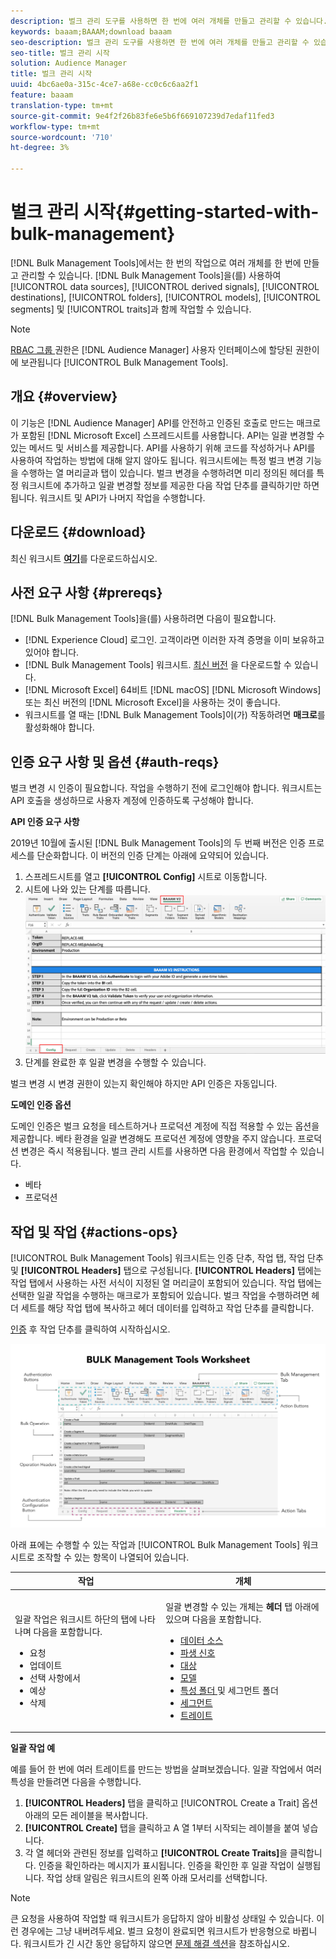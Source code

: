 ```yaml
---
description: 벌크 관리 도구를 사용하면 한 번에 여러 개체를 만들고 관리할 수 있습니다. 벌크 관리 도구를 사용하여 데이터 소스, 파생된 신호, 대상, 폴더, 세그먼트 및 트레이트를 사용할 수 있습니다.
keywords: baaam;BAAAM;download baaam
seo-description: 벌크 관리 도구를 사용하면 한 번에 여러 개체를 만들고 관리할 수 있습니다. 벌크 관리 도구를 사용하여 데이터 소스, 파생된 신호, 대상, 폴더, 세그먼트 및 트레이트를 사용할 수 있습니다.
seo-title: 벌크 관리 시작
solution: Audience Manager
title: 벌크 관리 시작
uuid: 4bc6ae0a-315c-4ce7-a68e-cc0c6c6aa2f1
feature: baaam
translation-type: tm+mt
source-git-commit: 9e4f2f26b83fe6e5b6f669107239d7edaf11fed3
workflow-type: tm+mt
source-wordcount: '710'
ht-degree: 3%

---
```



# 벌크 관리 시작{#getting-started-with-bulk-management}

[!DNL Bulk Management Tools]에서는 한 번의 작업으로 여러 개체를 한 번에 만들고 관리할 수 있습니다. [!DNL Bulk Management Tools]을(를) 사용하여 [!UICONTROL data sources], [!UICONTROL derived signals], [!UICONTROL destinations], [!UICONTROL folders], [!UICONTROL models], [!UICONTROL segments] 및 [!UICONTROL traits]과 함께 작업할 수 있습니다.

<!-- 

c_bulk_start.xml

 -->

>[!NOTE]
>
>[RBAC 그룹 ](../../features/administration/administration-overview.md) 권한은  [!DNL Audience Manager] 사용자 인터페이스에 할당된 권한이 에 보관됩니다 [!UICONTROL Bulk Management Tools].

## 개요 {#overview}

이 기능은 [!DNL Audience Manager] API를 안전하고 인증된 호출로 만드는 매크로가 포함된 [!DNL Microsoft Excel] 스프레드시트를 사용합니다. API는 일괄 변경할 수 있는 메서드 및 서비스를 제공합니다. API를 사용하기 위해 코드를 작성하거나 API를 사용하여 작업하는 방법에 대해 알지 않아도 됩니다. 워크시트에는 특정 벌크 변경 기능을 수행하는 열 머리글과 탭이 있습니다. 벌크 변경을 수행하려면 미리 정의된 헤더를 특정 워크시트에 추가하고 일괄 변경할 정보를 제공한 다음 작업 단추를 클릭하기만 하면 됩니다. 워크시트 및 API가 나머지 작업을 수행합니다.

## 다운로드 {#download}

최신 워크시트 **[여기](assets/BAAAM_V2_20200502.xlsm)**&#x200B;를 다운로드하십시오.

## 사전 요구 사항 {#prereqs}

[!DNL Bulk Management Tools]을(를) 사용하려면 다음이 필요합니다.

* [!DNL Experience Cloud] 로그인. 고객이라면 이러한 자격 증명을 이미 보유하고 있어야 합니다.
* [!DNL Bulk Management Tools] 워크시트. [최신 버전](assets/BAAAM_V2_20200502.xlsm) 을 다운로드할 수 있습니다.
* [!DNL Microsoft Excel] 64비트  [!DNL macOS]   [!DNL Microsoft Windows]또는 최신 버전의 [!DNL Microsoft Excel]을 사용하는 것이 좋습니다.
* 워크시트를 열 때는 [!DNL Bulk Management Tools]이(가) 작동하려면 **매크로**&#x200B;를 활성화해야 합니다.

## 인증 요구 사항 및 옵션 {#auth-reqs}

벌크 변경 시 인증이 필요합니다. 작업을 수행하기 전에 로그인해야 합니다. 워크시트는 API 호출을 생성하므로 사용자 계정에 인증하도록 구성해야 합니다.

**API 인증 요구 사항**

2019년 10월에 출시된 [!DNL Bulk Management Tools]의 두 번째 버전은 인증 프로세스를 단순화합니다. 이 버전의 인증 단계는 아래에 요약되어 있습니다.

1. 스프레드시트를 열고 **[!UICONTROL Config]** 시트로 이동합니다.
2. 시트에 나와 있는 단계를 따릅니다.
   ![](assets/baaam-authentication.png)
3. 단계를 완료한 후 일괄 변경을 수행할 수 있습니다.

벌크 변경 시 변경 권한이 있는지 확인해야 하지만 API 인증은 자동입니다.

**도메인 인증 옵션**

도메인 인증은 벌크 요청을 테스트하거나 프로덕션 계정에 직접 적용할 수 있는 옵션을 제공합니다. 베타 환경을 일괄 변경해도 프로덕션 계정에 영향을 주지 않습니다. 프로덕션 변경은 즉시 적용됩니다. 벌크 관리 시트를 사용하면 다음 환경에서 작업할 수 있습니다.

* 베타
* 프로덕션

## 작업 및 작업 {#actions-ops}

[!UICONTROL Bulk Management Tools] 워크시트는 인증 단추, 작업 탭, 작업 단추 및 **[!UICONTROL Headers]** 탭으로 구성됩니다. **[!UICONTROL Headers]** 탭에는 작업 탭에서 사용하는 사전 서식이 지정된 열 머리글이 포함되어 있습니다. 작업 탭에는 선택한 일괄 작업을 수행하는 매크로가 포함되어 있습니다. 벌크 작업을 수행하려면 헤더 세트를 해당 작업 탭에 복사하고 헤더 데이터를 입력하고 작업 단추를 클릭합니다.

[인증](#auth-reqs) 후 작업 단추를 클릭하여 시작하십시오.

![](assets/baaam-worksheet.png)

아래 표에는 수행할 수 있는 작업과 [!UICONTROL Bulk Management Tools] 워크시트로 조작할 수 있는 항목이 나열되어 있습니다.

<table id="table_B9B3E09B692E42BAA52FB32C18B00709"> 
 <thead> 
  <tr> 
   <th colname="col1" class="entry"> 작업 </th> 
   <th colname="col2" class="entry"> 개체 </th> 
  </tr> 
 </thead>
 <tbody> 
  <tr> 
   <td colname="col1"> <p>일괄 작업은 워크시트 하단의 탭에 나타나며 다음을 포함합니다. </p> <p> 
     <ul id="ul_49F46B9E00C045D29E40258EB7BDCFBB"> 
      <li id="li_193C41EA19EF4D738FBA037D2BF9B05C">요청 </li> 
      <li id="li_5BE2E13D839F4958AAA5C01B7EFC5096">업데이트 </li> 
      <li id="li_4CCCC739795945DF8C89787F9A67EB88">선택 사항에서 </li> 
      <li id="li_C7D36D2BDF0448CEAF3A5EABE41038E8">예상 </li> 
      <li id="li_07A3E94326124A3092362D9896EB7732">삭제 </li> 
     </ul> </p> </td> 
   <td colname="col2"> <p>일괄 변경할 수 있는 개체는 <b><span class="uicontrol"> 헤더</span></b> 탭 아래에 있으며 다음을 포함합니다. </p> <p> 
     <ul id="ul_A7A96F2B1B63430B9A1E1184AC5FA8F2"> 
      <li id="li_E3D9E2E190B04BE685337AC6140C371C"> <a href="../../features/datasources-list-and-settings.md#data-sources-list-and-settings"> 데이터 소스</a> </li> 
      <li id="li_B645385E40684FA28770913EAF18CB2C"> <a href="../../features/derived-signals.md"> 파생 신호</a> </li> 
      <li id="li_9059F8C4A41A410899BDEFC76D3F5949"> <a href="../../features/destinations/destinations.md"> 대상</a> </li> 
      <li> <a href="../../features/algorithmic-models/understanding-models.md"> 모델</a> </li> 
      <li id="li_BB5A445150754E53AA38C78461326932"> <a href="../../features/traits/trait-storage.md#trait-storage"> 특성 폴더 </a> 및 세그먼트 폴더 </li> 
      <li id="li_7A27DBF64E0945CF8AE8C96E8C6EDA09"> <a href="../../features/segments/segments-purpose.md"> 세그먼트</a> </li> 
      <li id="li_A4640A34930040DEA8555EAF0AE2A702"> <a href="../../features/traits/trait-details-page.md"> 트레이트</a> </li> 
     </ul> </p> </td> 
  </tr> 
 </tbody> 
</table>

**일괄 작업 예**

예를 들어 한 번에 여러 트레이트를 만드는 방법을 살펴보겠습니다. 일괄 작업에서 여러 특성을 만들려면 다음을 수행합니다.

1. **[!UICONTROL Headers]** 탭을 클릭하고 [!UICONTROL Create a Trait] 옵션 아래의 모든 레이블을 복사합니다.
2. **[!UICONTROL Create]** 탭을 클릭하고 A 열 1부터 시작되는 레이블을 붙여 넣습니다.
3. 각 열 헤더와 관련된 정보를 입력하고 **[!UICONTROL Create Traits]**&#x200B;을 클릭합니다. 인증을 확인하라는 메시지가 표시됩니다. 인증을 확인한 후 일괄 작업이 실행됩니다. 작업 상태 알림은 워크시트의 왼쪽 아래 모서리를 선택합니다.


>[!NOTE]
>
>큰 요청을 사용하여 작업할 때 워크시트가 응답하지 않아 비활성 상태일 수 있습니다. 이런 경우에는 그냥 내버려두세요. 벌크 요청이 완료되면 워크시트가 반응형으로 바뀝니다. 워크시트가 긴 시간 동안 응답하지 않으면 [문제 해결 섹션](../../reference/bulk-management-tools/bulk-troubleshooting.md)을 참조하십시오.

